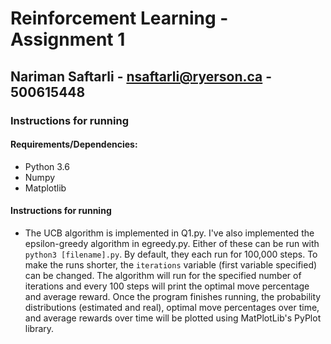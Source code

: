# Reinforcement Learning - Assignment 1

## Nariman Saftarli - nsaftarli@ryerson.ca - 500615448

### Instructions for running

#### Requirements/Dependencies:

* Python 3.6
* Numpy
* Matplotlib

#### Instructions for running

* The UCB algorithm is implemented in Q1.py. I've also implemented the epsilon-greedy algorithm in egreedy.py. Either of these can be run with `python3 [filename].py`. By default, they each run for 100,000 steps. To make the runs shorter, the `iterations` variable (first variable specified) can be changed. The algorithm will run for the specified number of iterations and every 100 steps will print the optimal move percentage and average reward. Once the program finishes running, the probability distributions (estimated and real), optimal move percentages over time, and average rewards over time will be plotted using MatPlotLib's PyPlot library.

